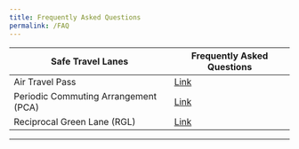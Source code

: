 ```yaml
---
title: Frequently Asked Questions
permalink: /FAQ
---
```


| Safe Travel Lanes  | Frequently Asked Questions |
| ------------- | ---------------------------------|
| Air Travel Pass  | [Link](/atp/faq)  |
| Periodic Commuting Arrangement (PCA) | [Link](/pca/faq)|
| Reciprocal Green Lane (RGL) |  [Link](/rgl/faq)|

-----
